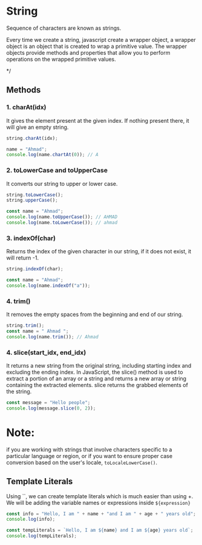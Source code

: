 # String

Sequence of characters are known as strings.

Every time we create a string, javascript create a wrapper object, a wrapper object is an object that is created to wrap a primitive value.
The wrapper objects provide methods and properties that allow you to perform operations on the wrapped primitive values.

\*/

## Methods

### 1. charAt(idx)

It gives the element present at the given index.
If nothing present there, it will give an empty string.

```js
string.charAt(idx);

name = "Ahmad";
console.log(name.chartAt(0)); // A
```

### 2. toLowerCase and toUpperCase

It converts our string to upper or lower case.

```js
string.toLowerCase();
string.upperCase();

const name = "Ahmad";
console.log(name.toUpperCase()); // AHMAD
console.log(name.toLowerCase()); // ahmad
```

### 3. indexOf(char)

Returns the index of the given character in our string, if it does not exist, it will return -1.

```js
string.indexOf(char);

const name = "Ahmad";
console.log(name.indexOf("a"));
```

### 4. trim()

It removes the empty spaces from the beginning and end of our string.

```js
string.trim();
const name = " Ahmad ";
console.log(name.trim()); // Ahmad
```

### 4. slice(start_idx, end_idx)

It returns a new string from the original string, including starting index and excluding the ending index.
In JavaScript, the slice() method is used to extract a portion of an array or a string and returns a new array or string containing the extracted elements.
slice returns the grabbed elements of the string.

```js
const message = "Hello people";
console.log(message.slice(0, 2));
```

# Note:

if you are working with strings that involve characters specific to a particular language or region, or if you want to ensure proper case conversion based on the user's locale, `toLocaleLowerCase()`.

## Template Literals

Using ``, we can create template literals which is much easier than using +.
We will be adding the variable names or expressions inside `${expression}`

```js
const info = "Hello, I am " + name + "and I am " + age + " years old";
console.log(info);

const tempLiterals = `Hello, I am ${name} and I am ${age} years old`;
console.log(tempLiterals);
```
